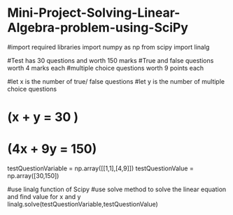 # Mini-Project-Solving-Linear-Algebra-problem-using-SciPy

#import required libraries
import numpy as np
from scipy import  linalg

#Test has 30 questions and worth 150 marks
#True and false questions worth 4 marks each
#multiple choice questions worth 9 points each

#let x is the number of true/ false questions
#let y is the number of multiple choice questions

# (x + y = 30 )
# (4x + 9y = 150)
testQuestionVariable = np.array([[1,1],[4,9]])
testQuestionValue = np.array([30,150])

#use linalg function of Scipy 
#use solve method to solve the linear equation and find value for x and y
linalg.solve(testQuestionVariable,testQuestionValue)

